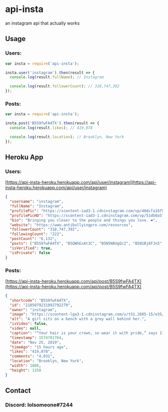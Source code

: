 # api-insta

an instagram api that actually works

## Usage

### Users:

```js
var insta = require('api-insta');

insta.user('instagram').then(result => {
  console.log(result.fullName); // Instagram

  console.log(result.followerCount); // 318,747,392
});
```

### Posts:

```js
var insta = require('api-insta');

insta.post('B5S9fwFA4TX').then(result => {
  console.log(result.likes); // 419,078

  console.log(result.location); // Brooklyn, New York
});
```

## Heroku App

### Users:

[https://api-insta-heroku.herokuapp.com/api/user/instagram](https://api-insta-heroku.herokuapp.com/api/user/instagram)

```json
{
  "username": "instagram",
  "fullName": "Instagram",
  "profilePic": "https://scontent-iad3-1.cdninstagram.com/vp/40dcfa18f9dc430ed1c3904506428f14/5E79F85D/t51.2885-19/s150x150/59381178_2348911458724961_5863612957363011584_n.jpg?_nc_ht=scontent-iad3-1.cdninstagram.com",
  "profilePicHD": "https://scontent-iad3-1.cdninstagram.com/vp/51db0a5fd1901839463b1abb88099cc5/5E658E25/t51.2885-19/s320x320/59381178_2348911458724961_5863612957363011584_n.jpg?_nc_ht=scontent-iad3-1.cdninstagram.com",
  "bio": "Bringing you closer to the people and things you love. ❤️",
  "website": "https://www.antibullyingpro.com/resources",
  "followerCount": "318,747,392",
  "followingCount": "222",
  "postCount": "6,132",
  "posts": ["B5S9fwFA4TX", "B5QWhExAt3C", "B5N5N8UgQcZ", "B5N1Bj6FJn5", "B5LaUNrhpJY", "B5GItO7Ay8v", "B5DuwEMg38n", "B5DiUY0A1hF", "B5A8d5OghQc", "B4-TQiKARpv", "B477T5BgolN", "B472kHWgDNx"],
  "isVerified": true,
  "isPrivate": false
}
```

### Posts:

[https://api-insta-heroku.herokuapp.com/api/post/B5S9fwFA4TX](https://api-insta-heroku.herokuapp.com/api/post/B5S9fwFA4TX)

```json
{
  "shortcode": "B5S9fwFA4TX",
  "id": "2185079231992792279",
  "owner": "instagram",
  "image": "https://scontent-lga3-1.cdninstagram.com/v/t51.2885-15/e35/p1080x1080/73420570_2443666732412876_6787222018942605745_n.jpg?_nc_ht=scontent-lga3-1.cdninstagram.com&_nc_cat=1&oh=8598b50f6b9459cfaeab2382ce8c0fb4&oe=5E8A1618",
  "alt": "A girl sits on a bench with a grey wall behind her.",
  "isVideo": false,
  "video": null,
  "caption": "“Your hair is your crown, so wear it with pride,” says 17-year-old Ashley Masse (@ashley_masse). “My favorite way to wear my hair is in a puff. It’s a great way to get it out of my face, and I absolutely love big hair. The bigger the puff, the more confident I feel.” #ThisWeekOnInstagram⁣\n⁣\nPhoto by @ashley_masse",
  "timestamp": 1574701764,
  "date": "Nov 25, 2019",
  "timeAgo": "15 hours ago",
  "likes": "419,078",
  "comments": "4,031",
  "location": "Brooklyn, New York",
  "width": 1080,
  "height": 1350
}
```

## Contact

### Discord: lolsomeone#7244
